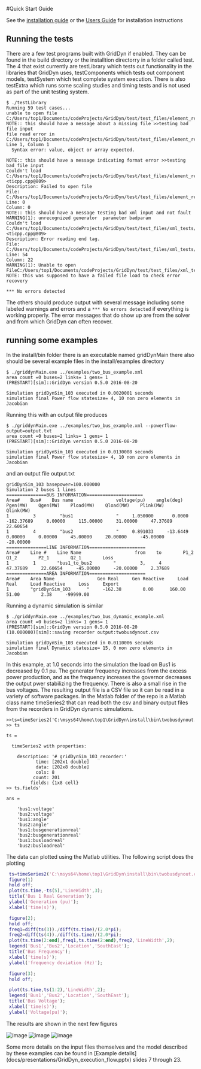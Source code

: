 #Quick Start Guide

See the [installation guide](installation.md) or the [Users Guide](docs/manuals/GridDynUserManual.pdf) for installation instructions

## Running the tests

There are a few test programs built with GridDyn if enabled. They can be found in the build directory or the installtion directorry in a folder called test. The 4 that exist currently
are testLibrary which tests out functionality in the libraries that GridDyn uses, testComponents which tests out component models, testSystem which test complete system execution.
There is also testExtra which runs some scaling studies and timing tests and is not used as part of the unit testing system.

```
$ ./testLibrary
Running 59 test cases...
unable to open file C:/Users/top1/Documents/codeProjects/GridDyn/test/test_files/element_reader_tests/xmlElementReader_missing_file.xml
NOTE:: this should have a message about a missing file >>testing bad file input
file read error in C:/Users/top1/Documents/codeProjects/GridDyn/test/test_files/element_reader_tests/xmlElementReader_test2.xml::* Line 1, Column 1
  Syntax error: value, object or array expected.

NOTE:: this should have a message indicating format error >>testing bad file input
Couldn't load C:/Users/top1/Documents/codeProjects/GridDyn/test/test_files/element_reader_tests/xmlElementReader_testbbad.xml <ticpp.cpp@809>
Description: Failed to open file
File: C:/Users/top1/Documents/codeProjects/GridDyn/test/test_files/element_reader_tests/xmlElementReader_testbbad.xml
Line: 0
Column: 0
NOTE:: this should have a message testing bad xml input and not fault
WARNING(1): unrecognized generator  parameter badparam
Couldn't load C:/Users/top1/Documents/codeProjects/GridDyn/test/test_files/xml_tests/test_bad_xml.xml <ticpp.cpp@809>
Description: Error reading end tag.
File: C:/Users/top1/Documents/codeProjects/GridDyn/test/test_files/xml_tests/test_bad_xml.xml
Line: 54
Column: 22
WARNING(1): Unable to open FileC:/Users/top1/Documents/codeProjects/GridDyn/test/test_files/xml_tests/test_bad_xml.xml
NOTE: this was supposed to have a failed file load to check error recovery

*** No errors detected
```

The others should produce output with several message including some labeled warnings and errors and a `*** No errors detected` if everything is working properly. The error messages that do show up are from the solver and from which GridDyn can often recover.

## running some examples

In the install/bin folder there is an executable named gridDynMain
there also should be several example files in the install/examples directory

```
$ ./griddynMain.exe ../examples/two_bus_example.xml
area count =0 buses=2 links= 1 gens= 1
(PRESTART)[sim]::GridDyn version 0.5.0 2016-08-20

Simulation gridDynSim_103 executed in 0.0020001 seconds
simulation final Power flow statesize= 4, 10 non zero elements in Jacobian
```

Running this with an output file produces

```
$ ./griddynMain.exe ../examples/two_bus_example.xml --powerflow-output=output.txt
area count =0 buses=2 links= 1 gens= 1
(PRESTART)[sim]::GridDyn version 0.5.0 2016-08-20

Simulation gridDynSim_103 executed in 0.0130008 seconds
simulation final Power flow statesize= 4, 10 non zero elements in Jacobian
```

and an output file output.txt

```
gridDynSim_103 basepower=100.000000
Simulation 2 buses 1 lines
===============BUS INFORMATION=====================
Area#    Bus#    Bus name                voltage(pu)    angle(deg)    Pgen(MW)    Qgen(MW)    Pload(MW)    Qload(MW)    Plink(MW)    Qlink(MW)
1         3         "bus1                "     1.050000       0.0000     -162.37689     0.00000     115.00000     31.00000     47.37689     22.60654
1         4         "bus2                "     0.891033     -13.6449     0.00000     0.00000     45.00000     20.00000     -45.00000     -20.00000
===============LINE INFORMATION=====================
Area#    Line #    Line Name                    from    to        P1_2        Q1_2        P2_1        Q2_1        Loss
1         1        "bus1_to_bus2        "         3,     4     47.37689     22.60654     -45.00000     -20.00000     2.37689
===============AREA INFORMATION=====================
Area#    Area Name                Gen Real     Gen Reactive     Load Real     Load Reactive     Loss     Export
1        "gridDynSim_103      "     -162.38        0.00      160.00       51.00        2.38     -99999.00
```

Running a dynamic simulation is similar

```
$ ./griddynMain.exe ../examples/two_bus_dynamic_example.xml
area count =0 buses=2 links= 1 gens= 1
(PRESTART)[sim]::GridDyn version 0.5.0 2016-08-20
(10.000000)[sim]::saving recorder output:twobusdynout.csv

Simulation gridDynSim_103 executed in 0.0110006 seconds
simulation final Dynamic statesize= 15, 0 non zero elements in Jacobian
```

In this example, at 1.0 seconds into the simulation the load on Bus1 is decreased by 0.1 pu. The generator frequency increases from the excess power production, and as the frequency increases the governor decreases the output pwer stabilizing the frequency.
There is also a small rise in the bus voltages.
The resulting output file is a CSV file so it can be read in a variety of software packages. In the Matlab folder of the repo is a Matlab class name timeSeries2 that can read both the csv and binary output
files from the recorders in GridDyn dynamic simulations.

```
>>ts=timeSeries2('C:\msys64\home\top1\GridDyn\install\bin\twobusdynout.csv');
>> ts

ts =

  timeSeries2 with properties:

    description: '# gridDynSim_103_recorder:'
           time: [202x1 double]
           data: [202x8 double]
           cols: 8
          count: 201
         fields: {1x8 cell}
>> ts.fields'

ans =

    'bus1:voltage'
    'bus2:voltage'
    'bus1:angle'
    'bus2:angle'
    'bus1:busgenerationreal'
    'bus2:busgenerationreal'
    'bus1:busloadreal'
    'bus2:busloadreal'
```

The data can plotted using the Matlab utilities.
The following script does the plotting

```matlab
 ts=timeSeries2('C:\msys64\home\top1\GridDyn\install\bin\twobusdynout.csv');
 figure(1)
 hold off;
 plot(ts.time,-ts(5),'LineWidth',3);
 title('Bus 1 Real Generation');
 ylabel('Generation (pu)');
 xlabel('time(s)');

 figure(2);
 hold off;
 freq1=diff(ts(3))./diff(ts.time)/(2.0*pi);
 freq2=diff(ts(4))./diff(ts.time)/(2.0*pi);
 plot(ts.time(2:end),freq1,ts.time(2:end),freq2,'LineWidth',2);
 legend('Bus1','Bus2','Location','SouthEast');
 title('Bus Frequency');
 xlabel('time(s)');
 ylabel('frequency deviation (Hz)');

 figure(3);
 hold off;

 plot(ts.time,ts(1:2),'LineWidth',2);
 legend('Bus1','Bus2','Location','SouthEast');
 title('Bus Voltage');
 xlabel('time(s)');
 ylabel('Voltage(pu)');
```

The results are shown in the next few figures

![image](docs/images/dyn_example_bus_generation.png "Bus Generation")
![image](docs/images/dyn_examples_bus_frequency.png "Bus Frequency Deviation")
![image](docs/images/dyn_example_bus_voltage.png "Bus Voltage")

Some more details on the input files themselves and the model described by these examples can be found in
[Example details] (docs/presentations/GridDyn_execution_flow.pptx) slides 7 through 23.
